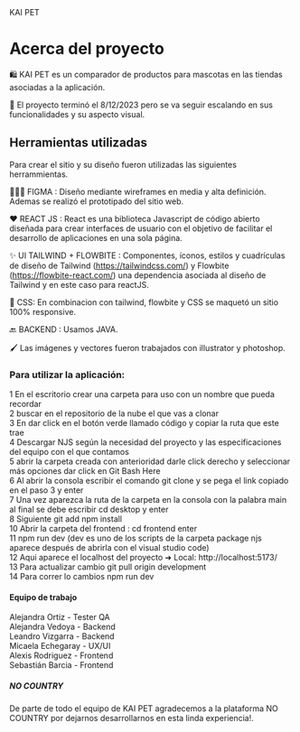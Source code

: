 <div class="text-center">
  KAI PET
</div>


# Acerca del proyecto

🛍️ KAI PET es un comparador de productos para mascotas en las tiendas asociadas a la aplicación.

🏁 El proyecto terminó el 8/12/2023 pero se va seguir escalando en sus funcionalidades y su aspecto visual.

## Herramientas utilizadas
Para crear el sitio y su diseño fueron utilizadas las siguientes herrammientas. 

👩🏻‍🎨 FIGMA : Diseño mediante wireframes en media y alta definición. Ademas se realizó el prototipado del sitio web. 

❤️ REACT JS : React es una biblioteca Javascript de código abierto diseñada para crear interfaces de usuario con el objetivo de facilitar el desarrollo de aplicaciones en una sola página.

✨ UI TAILWIND + FLOWBITE : Componentes, íconos, estilos y cuadrículas de diseño de Tailwind (https://tailwindcss.com/) y Flowbite (https://flowbite-react.com/) una dependencia asociada al diseño de Tailwind y en este caso para reactJS. 

📱 CSS: En combinacion con tailwind, flowbite y CSS se maquetó un sitio 100% responsive.  

🔙 BACKEND : Usamos JAVA.

🖌️ Las imágenes y vectores fueron trabajados con illustrator y photoshop.

### Para utilizar la aplicación: 

1 En el escritorio crear una carpeta para uso con un nombre que pueda recordar <br>
2 buscar en el repositorio de la nube  el que vas a clonar <br>
3 En dar click en el botón verde llamado código y copiar la ruta que este trae <br>
4 Descargar NJS según la necesidad del proyecto y las especificaciones del equipo con el que contamos <br>
5 abrir la carpeta creada con anterioridad darle click derecho y seleccionar más opciones  dar click en Git Bash Here <br>
6 Al abrir la consola escribir el comando git clone y se pega el link copiado en el paso 3 y enter <br>
7 Una vez aparezca la ruta de la carpeta en la consola con la palabra main al final se debe escribir cd desktop y enter <br>
8 Siguiente git add npm install <br> 
10 Abrir la carpeta del frontend  : cd frontend enter <br>
11 npm run dev (dev es uno de los scripts de la carpeta package njs aparece después de abrirla con el visual studio code) <br>
12 Aqui aparece el localhost del proyecto 
  ➜  Local:   http://localhost:5173/ <br>
13 Para actualizar cambio git pull origin development <br>
14 Para correr lo cambios npm run dev  <br>

#### Equipo de trabajo

Alejandra Ortiz - Tester QA <br>
Alejandra Vedoya - Backend <br>
Leandro Vizgarra - Backend <br>
Micaela Echegaray - UX/UI <br>
Alexis Rodriguez - Frontend <br>
Sebastián Barcia - Frontend <br>

##### NO COUNTRY
De parte de todo el equipo de KAI PET agradecemos a la plataforma NO COUNTRY por dejarnos desarrollarnos en esta linda experiencia!. 
